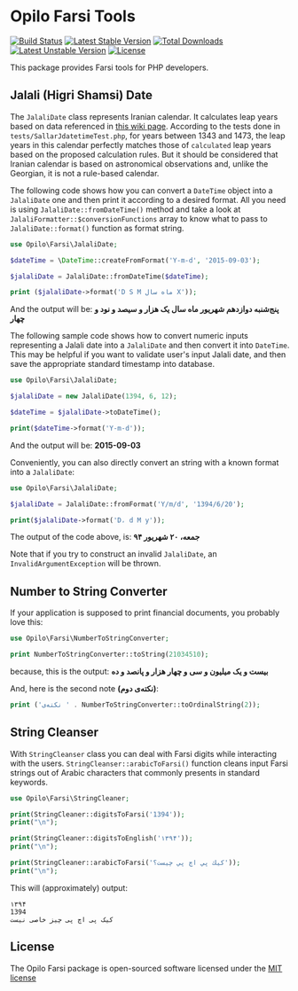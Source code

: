 # Opilo Farsi Tools

[![Build Status](https://travis-ci.org/opilo/farsi.svg)](https://travis-ci.org/opilo/farsi)
[![Latest Stable Version](https://poser.pugx.org/opilo/farsi/v/stable)](https://packagist.org/packages/opilo/farsi)
[![Total Downloads](https://poser.pugx.org/opilo/farsi/downloads)](https://packagist.org/packages/opilo/farsi)
[![Latest Unstable Version](https://poser.pugx.org/opilo/farsi/v/unstable)](https://packagist.org/packages/opilo/farsi)
[![License](https://poser.pugx.org/opilo/farsi/license)](https://packagist.org/packages/opilo/farsi)

This package provides Farsi tools for PHP developers.
## Jalali (Higri Shamsi) Date
The `JalaliDate` class represents Iranian calendar. It calculates leap years based on data referenced in [this wiki page](https://fa.wikipedia.org/wiki/گاه‌شماری_رسمی_ایران).
According to the tests done in `tests/SallarJdatetimeTest.php`, for years between 1343 and 1473, the leap years in this calendar perfectly matches those of `calculated` leap years based on the proposed calculation rules.
But it should be considered that Iranian calendar is based on astronomical observations and, unlike the Georgian, it is not a rule-based calendar.

The following code shows how you can convert a `DateTime` object into a `JalaliDate` one and then print it according to a desired format.
All you need is using `JalaliDate::fromDateTime()` method and take a look at `JalaliFormatter::$conversionFunctions` array to know what to pass to `JalaliDate::format()` function as format string.

```php
use Opilo\Farsi\JalaliDate;

$dateTime = \DateTime::createFromFormat('Y-m-d', '2015-09-03');

$jalaliDate = JalaliDate::fromDateTime($dateTime);

print ($jalaliDate->format('D S M ماه سال X'));
```

And the output will be: **پنج‌شنبه دوازدهم شهریور ماه سال یک هزار و سیصد و نود و چهار**

The following sample code shows how to convert numeric inputs representing a Jalali date into a `JalaliDate` and then convert it into `DateTime`.
This may be helpful if you want to validate user's input Jalali date, and then save the appropriate standard timestamp into database.

```php
use Opilo\Farsi\JalaliDate;

$jalaliDate = new JalaliDate(1394, 6, 12);

$dateTime = $jalaliDate->toDateTime();

print($dateTime->format('Y-m-d'));
```

And the output will be: **2015-09-03**

Conveniently, you can also directly convert an string with a known format into a `JalaliDate`:

```php
use Opilo\Farsi\JalaliDate;

$jalaliDate = JalaliDate::fromFormat('Y/m/d', '1394/6/20');

print($jalaliDate->format('D، d M y'));
```

The output of the code above, is: **جمعه، ۲۰ شهریور ۹۴**

Note that if you try to construct an invalid `JalaliDate`, an `InvalidArgumentException` will be thrown.

## Number to String Converter
If your application is supposed to print financial documents, you probably love this:

```php
use Opilo\Farsi\NumberToStringConverter;

print NumberToStringConverter::toString(21034510);
```
because, this is the output: **بیست و یک میلیون و سی و چهار هزار و پانصد و ده**

And, here is the second note **(نکته‌ی دوم)**:

```php
print ('نکته‌ی ' . NumberToStringConverter::toOrdinalString(2));
```

## String Cleanser
With `StringCleanser` class you can deal with Farsi digits while interacting with the users.
`StringCleanser::arabicToFarsi()` function cleans input Farsi strings out of Arabic characters that commonly presents in standard keywords.

```php
use Opilo\Farsi\StringCleaner;

print(StringCleaner::digitsToFarsi('1394'));
print("\n");

print(StringCleaner::digitsToEnglish('۱۳۹۴'));
print("\n");

print(StringCleaner::arabicToFarsi('كيك پي اچ پي چيست؟'));
print("\n");
```

This will (approximately) output:

    ۱۳۹۴
    1394
    کیک پی اچ پی چیز خاصی نیست

## License

The Opilo Farsi package is open-sourced software licensed under the [MIT license](http://opensource.org/licenses/MIT)